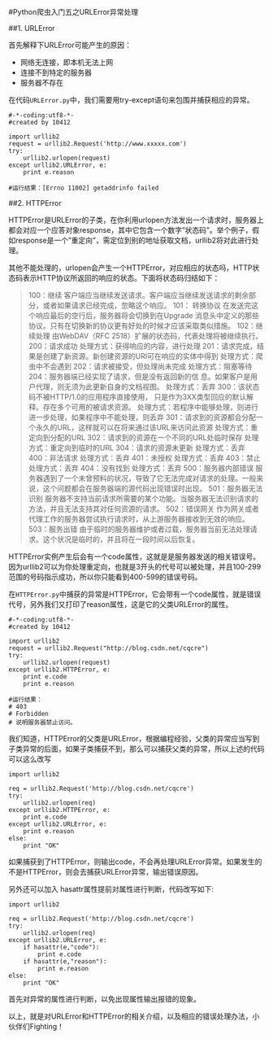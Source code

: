 #Python爬虫入门五之URLError异常处理

##1. URLError

首先解释下URLError可能产生的原因：

- 网络无连接，即本机无法上网
- 连接不到特定的服务器
- 服务器不存在

在代码```URLError.py```中，我们需要用try-except语句来包围并捕获相应的异常。
```
#-*-coding:utf8-*-
#created by 10412

import urllib2
request = urllib2.Request('http://www.xxxxx.com')
try:
    urllib2.urlopen(request)
except urllib2.URLError, e:
    print e.reason

#运行结果：[Errno 11002] getaddrinfo failed
```

##2. HTTPError

HTTPError是URLError的子类，在你利用urlopen方法发出一个请求时，服务器上都会对应一个应答对象response，其中它包含一个数字”状态码”。举个例子，假如response是一个”重定向”，需定位到别的地址获取文档，urllib2将对此进行处理。

其他不能处理的，urlopen会产生一个HTTPError，对应相应的状态吗，HTTP状态码表示HTTP协议所返回的响应的状态。下面将状态码归结如下：

> 100：继续  客户端应当继续发送请求。客户端应当继续发送请求的剩余部分，或者如果请求已经完成，忽略这个响应。
101： 转换协议  在发送完这个响应最后的空行后，服务器将会切换到在Upgrade 消息头中定义的那些协议。只有在切换新的协议更有好处的时候才应该采取类似措施。
102：继续处理   由WebDAV（RFC 2518）扩展的状态码，代表处理将被继续执行。
200：请求成功      处理方式：获得响应的内容，进行处理
201：请求完成，结果是创建了新资源。新创建资源的URI可在响应的实体中得到    处理方式：爬虫中不会遇到
202：请求被接受，但处理尚未完成    处理方式：阻塞等待
204：服务器端已经实现了请求，但是没有返回新的信 息。如果客户是用户代理，则无须为此更新自身的文档视图。    处理方式：丢弃
300：该状态码不被HTTP/1.0的应用程序直接使用， 只是作为3XX类型回应的默认解释。存在多个可用的被请求资源。    处理方式：若程序中能够处理，则进行进一步处理，如果程序中不能处理，则丢弃
301：请求到的资源都会分配一个永久的URL，这样就可以在将来通过该URL来访问此资源    处理方式：重定向到分配的URL
302：请求到的资源在一个不同的URL处临时保存     处理方式：重定向到临时的URL
304：请求的资源未更新     处理方式：丢弃
400：非法请求     处理方式：丢弃
401：未授权     处理方式：丢弃
403：禁止     处理方式：丢弃
404：没有找到     处理方式：丢弃
500：服务器内部错误  服务器遇到了一个未曾预料的状况，导致了它无法完成对请求的处理。一般来说，这个问题都会在服务器端的源代码出现错误时出现。
501：服务器无法识别  服务器不支持当前请求所需要的某个功能。当服务器无法识别请求的方法，并且无法支持其对任何资源的请求。
502：错误网关  作为网关或者代理工作的服务器尝试执行请求时，从上游服务器接收到无效的响应。
503：服务出错   由于临时的服务器维护或者过载，服务器当前无法处理请求。这个状况是临时的，并且将在一段时间以后恢复。


HTTPError实例产生后会有一个code属性，这就是是服务器发送的相关错误号。
因为urllib2可以为你处理重定向，也就是3开头的代号可以被处理，并且100-299范围的号码指示成功，所以你只能看到400-599的错误号码。

在```HTTPError.py```中捕获的异常是HTTPError，它会带有一个code属性，就是错误代号，另外我们又打印了reason属性，这是它的父类URLError的属性。
```
#-*-coding:utf8-*-
#created by 10412

import urllib2
request = urllib2.Request("http://blog.csdn.net/cqcre")
try:
    urllib2.urlopen(request)
except urllib2.HTTPError, e:
    print e.code
    print e.reason

#运行结果：
# 403
# Forbidden
# 说明服务器禁止访问。
```

我们知道，HTTPError的父类是URLError，根据编程经验，父类的异常应当写到子类异常的后面，如果子类捕获不到，那么可以捕获父类的异常，所以上述的代码可以这么改写

```
import urllib2

req = urllib2.Request('http://blog.csdn.net/cqcre')
try:
    urllib2.urlopen(req)
except urllib2.HTTPError, e:
    print e.code
except urllib2.URLError, e:
    print e.reason
else:
    print "OK"
```

如果捕获到了HTTPError，则输出code，不会再处理URLError异常。如果发生的不是HTTPError，则会去捕获URLError异常，输出错误原因。

另外还可以加入 hasattr属性提前对属性进行判断，代码改写如下:
```
import urllib2

req = urllib2.Request('http://blog.csdn.net/cqcre')
try:
    urllib2.urlopen(req)
except urllib2.URLError, e:
    if hasattr(e,"code"):
        print e.code
    if hasattr(e,"reason"):
        print e.reason
else:
    print "OK"
```

首先对异常的属性进行判断，以免出现属性输出报错的现象。

以上，就是对URLError和HTTPError的相关介绍，以及相应的错误处理办法，小伙伴们Fighting！
